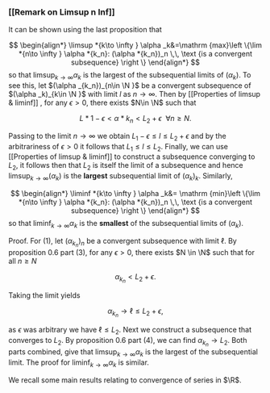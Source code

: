 ### [[Remark on Limsup n Inf]]

It can be shown using the last proposition that



$$ \begin{align*} \limsup *{k\to \infty } \alpha _k&=\mathrm {max}\left \{\lim *{n\to \infty } \alpha *{k_n}: (\alpha *{k_n})_n \,\, \text {is a convergent subsequence} \right \} \end{align*} $$ so that $\limsup _{k\to \infty } \alpha _k$ is the largest of the subsequential limits of $(\alpha _k)$. To see this, let $(\alpha _{k_n})_{n\in \N }$ be a convergent subsequence of $(\alpha _k)_{k\in \N }$ with limit $l$ as $n\rightarrow \infty$. Then by [[Properties of limsup & liminf]] , for any $\epsilon >0$, there exists $N\in \N$ such that

$$ L*1 -\epsilon < \alpha *{k_n} < L_2+\epsilon \ \ \forall n\geq N. $$

Passing to the limit $n\rightarrow \infty$ we obtain $L_1-\epsilon \leq l \leq L_2+\epsilon$ and by the arbitrariness of $\epsilon >0$ it follows that $L_1\leq l\leq L_2$. Finally, we can use [[Properties of limsup & liminf]] to construct a subsequence converging to $L_2$, it follows then that $L_2$ is itself the limit of a subsequence and hence $\limsup _{k\rightarrow \infty }(\alpha _k)$ is the **largest** subsequential limit of $(\alpha _k)_k$. Similarly,



$$ \begin{align*} \liminf *{k\to \infty } \alpha _k&= \mathrm {min}\left \{\lim *{n\to \infty } \alpha *{k_n}: (\alpha *{k_n})_n \,\, \text {is a convergent subsequence} \right \} \end{align*} $$ so that $\liminf _{k\to \infty } \alpha _k$ is the **smallest** of the subsequential limits of $(\alpha _k)$.

Proof. For (1), let $(\alpha _{k_n})_n$ be a convergent subsequence with limit $\ell$. By proposition 0.6 part (3), for any $\epsilon >0$, there exists $N \in \N$ such that for all $n \geq N$

$$ \alpha _{k_n} < L_2 +\epsilon . $$

Taking the limit yields

$$ \alpha _{k_n} \to \ell \leq L_2 +\epsilon , $$

as $\epsilon$ was arbitrary we have $\ell \leq L_2$. Next we construct a subsequence that converges to $L_2$. By proposition 0.6 part (4), we can find $\alpha _{k_n}\to L_2$. Both parts combined, give that $\limsup _{k\to \infty } \alpha _k$ is the largest of the subsequential limit. The proof for $\liminf _{k\to \infty } \alpha _k$ is similar.

We recall some main results relating to convergence of series in $\R$.
